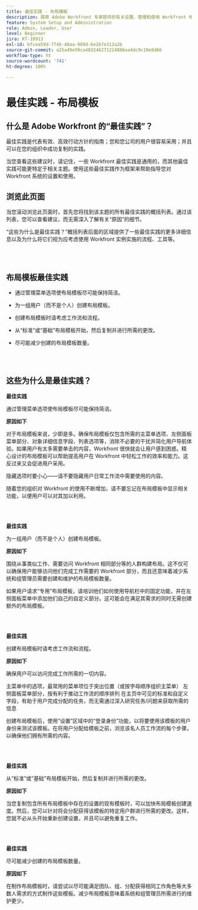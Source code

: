 ```yaml
---
title: 最佳实践 - 布局模板
description: 探索 Adobe Workfront 专家提供的有关设置、管理和使用 Workfront 布局模板的最佳实践建议。
feature: System Setup and Administration
role: Admin, Leader, User
level: Beginner
jira: KT-10913
exl-id: bfcea59d-7746-40aa-989d-6e2b7e312a2b
source-git-commit: a25a49e59ca483246271214886ea4dc9c10e8d66
workflow-type: ht
source-wordcount: '741'
ht-degree: 100%

---
```


# 最佳实践 - 布局模板

## 什么是 Adobe Workfront 的“最佳实践”？

最佳实践是代表有效、高效行动方针的指南；您和您公司的用户很容易采用；并且可以在您的组织中成功复制的实践。

当您查看这些建议时，请记住，一些 Workfront 最佳实践是通用的，而其他最佳实践可能更特定于相关主题。使用这些最佳实践作为框架来帮助指导您对 Workfront 系统的设置和使用。

## 浏览此页面

当您滚动浏览此页面时，首先您将找到该主题的所有最佳实践的概括列表。通过该列表，您可以查看建议，而无需深入了解有关“原因”的细节。

“这些为什么是最佳实践？”概括列表后面的区域提供了一些最佳实践的更多详细信息以及为什么将它们视为应考虑使用 Workfront 实例实施的流程、工具等。

</br>
</br>

## 布局模板最佳实践

* 通过管理菜单选项使布局模板尽可能保持简洁。

* 为一组用户（而不是个人）创建布局模板。

* 创建布局模板时请考虑工作流和流程。

* 从“标准”或“基础”布局模板开始，然后复制并进行所需的更改。

* 尽可能减少创建的布局模板数量。

</br>
</br>

## 这些为什么是最佳实践？

**最佳实践**

通过管理菜单选项使布局模板尽可能保持简洁。

**原因如下**

对于布局模板来说，少即是多。确保布局模板仅包含所需的主菜单选项、左侧面板菜单部分、对象详细信息字段、列表选项等，消除不必要的干扰并简化用户导航体验。如果用户有太多需要单击的内容，Workfront 很快就会让用户感到困惑。精心设计的布局模板可以帮助提高用户在 Workfront 中轻松工作的效率和能力。这反过来又会促进用户采用。

隐藏选项时要小心——请不要隐藏用户日常工作流中需要使用的内容。

随着您的组织对 Workfront 的使用不断增加，请不要忘记在布局模板中显示相关功能，以便用户可以对其加以利用。

</br>
</br>

**最佳实践**

为一组用户（而不是个人）创建布局模板。

**原因如下**

围绕从事类似工作、需要访问 Workfront 相同部分等的人群构建布局。这不仅可以确保用户能够访问他们完成工作需要的 Workfront 部分，而且还意味着减少系统和组管理员需要创建和维护的布局模板数量。

如果用户请求“专用”布局模板，请培训他们如何使用导航栏中的固定功能，并在左侧面板菜单中添加他们自己的自定义部分。这可能会在满足其需求的同时无需创建额外的布局模板。

</br>
</br>

**最佳实践**

创建布局模板时请考虑工作流和流程。

**原因如下**

确保用户可以访问完成工作所需的一切内容。

主菜单中的选项，最常用的菜单项位于突出位置（或按字母顺序组织主菜单）
左侧面板菜单部分，按有利于推动工作流的顺序排列
在主页中可见的标准和自定义字段，有助于用户完成分配的任务，而无需通过深入研究任务/问题来获取所需的信息

创建布局模板后，使用“设置”区域中的“登录身份”功能，以将要使用该模板的用户身份来测试该模板。在将用户分配给模板之前，浏览该名人员工作流的每个步骤，以确保他们拥有所需的内容。

</br>
</br>

**最佳实践**

从“标准”或“基础”布局模板开始，然后复制并进行所需的更改。

**原因如下**

当您复制包含所有布局模板中存在的设置的现有模板时，可以加快布局模板创建速度。然后，您可以针对将会分配获得该模板的特定用户群进行所需的更改。这样，您就不必从头开始重新创建设置，并且可以避免重复工作。

</br>
</br>


**最佳实践**

尽可能减少创建的布局模板数量。

**原因如下**

在制作布局模板时，请尝试以尽可能满足团队、组、分配获得相同工作角色等大多数人需求的方式制作这些模板。减少布局模板意味着系统和组管理员所需进行的维护更少。
